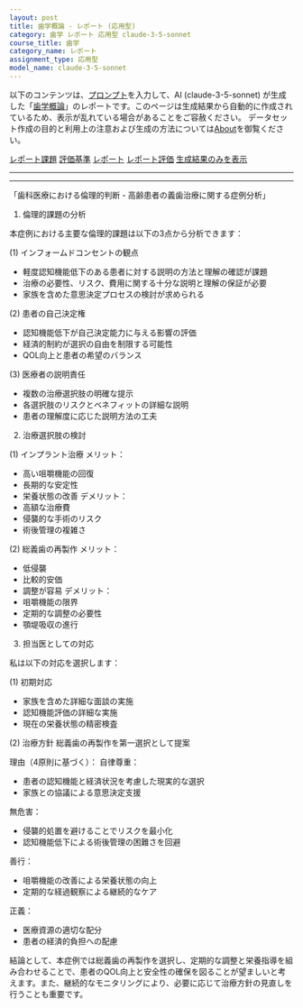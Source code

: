 ```yaml
---
layout: post
title: 歯学概論 - レポート (応用型)
category: 歯学 レポート 応用型 claude-3-5-sonnet
course_title: 歯学
category_name: レポート
assignment_type: 応用型
model_name: claude-3-5-sonnet
---
```


以下のコンテンツは、[プロンプト](http://127.0.0.1:8000/generated/歯学/claude-3-5-sonnet/prompt_レポート-応用型.md)を入力して、AI (claude-3-5-sonnet) が生成した「[歯学概論](/contents/歯学/)」のレポートです。このページは生成結果から自動的に作成されているため、表示が乱れている場合があることをご容赦ください。
データセット作成の目的と利用上の注意および生成の方法については[About](/About)を御覧ください。

[レポート課題](../レポート課題-応用型)
[評価基準](../評価基準-応用型)
[レポート](../レポート-応用型)
[レポート評価](../レポート評価-応用型)
[生成結果のみを表示](http://127.0.0.1:8000/generated/歯学/claude-3-5-sonnet/レポート-応用型.md)
  

***
***
  
「歯科医療における倫理的判断 - 高齢患者の義歯治療に関する症例分析」

1. 倫理的課題の分析

本症例における主要な倫理的課題は以下の3点から分析できます：

(1) インフォームドコンセントの観点
- 軽度認知機能低下のある患者に対する説明の方法と理解の確認が課題
- 治療の必要性、リスク、費用に関する十分な説明と理解の保証が必要
- 家族を含めた意思決定プロセスの検討が求められる

(2) 患者の自己決定権
- 認知機能低下が自己決定能力に与える影響の評価
- 経済的制約が選択の自由を制限する可能性
- QOL向上と患者の希望のバランス

(3) 医療者の説明責任
- 複数の治療選択肢の明確な提示
- 各選択肢のリスクとベネフィットの詳細な説明
- 患者の理解度に応じた説明方法の工夫

2. 治療選択肢の検討

(1) インプラント治療
メリット：
- 高い咀嚼機能の回復
- 長期的な安定性
- 栄養状態の改善
デメリット：
- 高額な治療費
- 侵襲的な手術のリスク
- 術後管理の複雑さ

(2) 総義歯の再製作
メリット：
- 低侵襲
- 比較的安価
- 調整が容易
デメリット：
- 咀嚼機能の限界
- 定期的な調整の必要性
- 顎堤吸収の進行

3. 担当医としての対応

私は以下の対応を選択します：

(1) 初期対応
- 家族を含めた詳細な面談の実施
- 認知機能評価の詳細な実施
- 現在の栄養状態の精密検査

(2) 治療方針
総義歯の再製作を第一選択として提案

理由（4原則に基づく）：
自律尊重：
- 患者の認知機能と経済状況を考慮した現実的な選択
- 家族との協議による意思決定支援

無危害：
- 侵襲的処置を避けることでリスクを最小化
- 認知機能低下による術後管理の困難さを回避

善行：
- 咀嚼機能の改善による栄養状態の向上
- 定期的な経過観察による継続的なケア

正義：
- 医療資源の適切な配分
- 患者の経済的負担への配慮

結論として、本症例では総義歯の再製作を選択し、定期的な調整と栄養指導を組み合わせることで、患者のQOL向上と安全性の確保を図ることが望ましいと考えます。また、継続的なモニタリングにより、必要に応じて治療方針の見直しを行うことも重要です。
